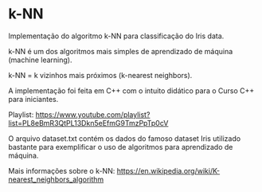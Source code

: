 # k-NN
Implementação do algoritmo k-NN para classificação do Iris data.

k-NN é um dos algoritmos mais simples de aprendizado de máquina (machine learning).

k-NN = k vizinhos mais próximos (k-nearest neighbors).

A implementação foi feita em C++ com o intuito didático para o Curso C++ para iniciantes.

Playlist: https://www.youtube.com/playlist?list=PL8eBmR3QtPL13Dkn5eEfmG9TmzPpTp0cV

O arquivo dataset.txt contém os dados do famoso dataset Iris utilizado bastante para exemplificar o uso de algoritmos para aprendizado de máquina.

Mais informações sobre o k-NN: https://en.wikipedia.org/wiki/K-nearest_neighbors_algorithm

